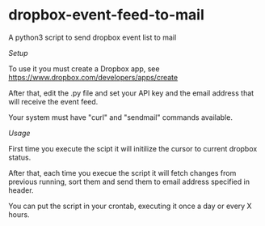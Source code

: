 # dropbox-event-feed-to-mail
A python3 script to send dropbox event list to mail

*Setup*

To use it you must create a Dropbox app, see https://www.dropbox.com/developers/apps/create

After that, edit the .py file and set your API key and the email address that will receive the event feed.

Your system must have "curl" and "sendmail" commands available.

*Usage*

First time you execute the scipt it will initilize the cursor to current dropbox status.

After that, each time you execue the script it will fetch changes from previous running, sort them and send them to email address specified in header.

You can put the script in your crontab, executing it once a day or every X hours.
